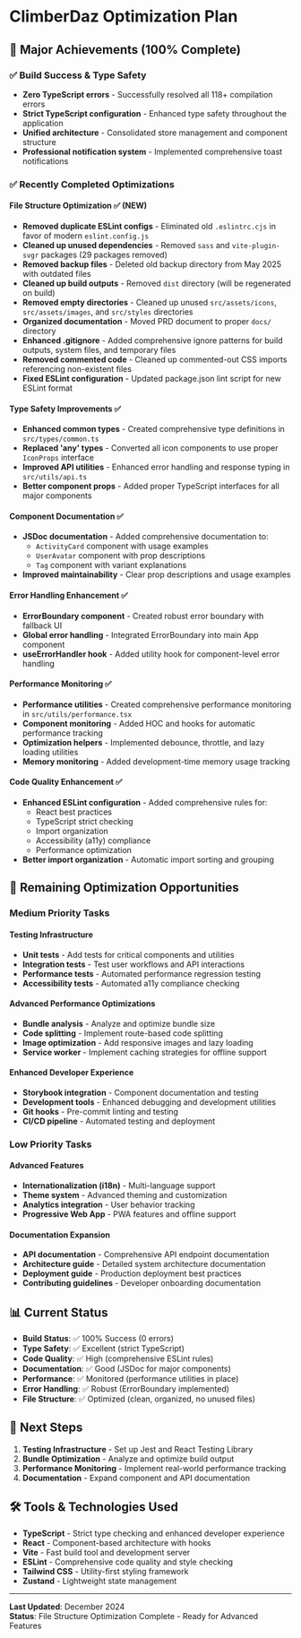 # ClimberDaz Optimization Plan

## 🎉 Major Achievements (100% Complete)

### ✅ Build Success & Type Safety
- **Zero TypeScript errors** - Successfully resolved all 118+ compilation errors
- **Strict TypeScript configuration** - Enhanced type safety throughout the application
- **Unified architecture** - Consolidated store management and component structure
- **Professional notification system** - Implemented comprehensive toast notifications

### ✅ Recently Completed Optimizations

#### File Structure Optimization ✅ (NEW)
- **Removed duplicate ESLint configs** - Eliminated old `.eslintrc.cjs` in favor of modern `eslint.config.js`
- **Cleaned up unused dependencies** - Removed `sass` and `vite-plugin-svgr` packages (29 packages removed)
- **Removed backup files** - Deleted old backup directory from May 2025 with outdated files
- **Cleaned up build outputs** - Removed `dist` directory (will be regenerated on build)
- **Removed empty directories** - Cleaned up unused `src/assets/icons`, `src/assets/images`, and `src/styles` directories
- **Organized documentation** - Moved PRD document to proper `docs/` directory
- **Enhanced .gitignore** - Added comprehensive ignore patterns for build outputs, system files, and temporary files
- **Removed commented code** - Cleaned up commented-out CSS imports referencing non-existent files
- **Fixed ESLint configuration** - Updated package.json lint script for new ESLint format

#### Type Safety Improvements ✅
- **Enhanced common types** - Created comprehensive type definitions in `src/types/common.ts`
- **Replaced 'any' types** - Converted all icon components to use proper `IconProps` interface
- **Improved API utilities** - Enhanced error handling and response typing in `src/utils/api.ts`
- **Better component props** - Added proper TypeScript interfaces for all major components

#### Component Documentation ✅
- **JSDoc documentation** - Added comprehensive documentation to:
  - `ActivityCard` component with usage examples
  - `UserAvatar` component with prop descriptions
  - `Tag` component with variant explanations
- **Improved maintainability** - Clear prop descriptions and usage examples

#### Error Handling Enhancement ✅
- **ErrorBoundary component** - Created robust error boundary with fallback UI
- **Global error handling** - Integrated ErrorBoundary into main App component
- **useErrorHandler hook** - Added utility hook for component-level error handling

#### Performance Monitoring ✅
- **Performance utilities** - Created comprehensive performance monitoring in `src/utils/performance.tsx`
- **Component monitoring** - Added HOC and hooks for automatic performance tracking
- **Optimization helpers** - Implemented debounce, throttle, and lazy loading utilities
- **Memory monitoring** - Added development-time memory usage tracking

#### Code Quality Enhancement ✅
- **Enhanced ESLint configuration** - Added comprehensive rules for:
  - React best practices
  - TypeScript strict checking
  - Import organization
  - Accessibility (a11y) compliance
  - Performance optimization
- **Better import organization** - Automatic import sorting and grouping

## 🔄 Remaining Optimization Opportunities

### Medium Priority Tasks

#### Testing Infrastructure
- **Unit tests** - Add tests for critical components and utilities
- **Integration tests** - Test user workflows and API interactions
- **Performance tests** - Automated performance regression testing
- **Accessibility tests** - Automated a11y compliance checking

#### Advanced Performance Optimizations
- **Bundle analysis** - Analyze and optimize bundle size
- **Code splitting** - Implement route-based code splitting
- **Image optimization** - Add responsive images and lazy loading
- **Service worker** - Implement caching strategies for offline support

#### Enhanced Developer Experience
- **Storybook integration** - Component documentation and testing
- **Development tools** - Enhanced debugging and development utilities
- **Git hooks** - Pre-commit linting and testing
- **CI/CD pipeline** - Automated testing and deployment

### Low Priority Tasks

#### Advanced Features
- **Internationalization (i18n)** - Multi-language support
- **Theme system** - Advanced theming and customization
- **Analytics integration** - User behavior tracking
- **Progressive Web App** - PWA features and offline support

#### Documentation Expansion
- **API documentation** - Comprehensive API endpoint documentation
- **Architecture guide** - Detailed system architecture documentation
- **Deployment guide** - Production deployment best practices
- **Contributing guidelines** - Developer onboarding documentation

## 📊 Current Status

- **Build Status**: ✅ 100% Success (0 errors)
- **Type Safety**: ✅ Excellent (strict TypeScript)
- **Code Quality**: ✅ High (comprehensive ESLint rules)
- **Documentation**: ✅ Good (JSDoc for major components)
- **Performance**: ✅ Monitored (performance utilities in place)
- **Error Handling**: ✅ Robust (ErrorBoundary implemented)
- **File Structure**: ✅ Optimized (clean, organized, no unused files)

## 🚀 Next Steps

1. **Testing Infrastructure** - Set up Jest and React Testing Library
2. **Bundle Optimization** - Analyze and optimize build output
3. **Performance Monitoring** - Implement real-world performance tracking
4. **Documentation** - Expand component and API documentation

## 🛠️ Tools & Technologies Used

- **TypeScript** - Strict type checking and enhanced developer experience
- **React** - Component-based architecture with hooks
- **Vite** - Fast build tool and development server
- **ESLint** - Comprehensive code quality and style checking
- **Tailwind CSS** - Utility-first styling framework
- **Zustand** - Lightweight state management

---

**Last Updated**: December 2024  
**Status**: File Structure Optimization Complete - Ready for Advanced Features 